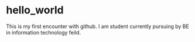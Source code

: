# hello_world
This is my first encounter with github.
I am student currently pursuing by BE in information technology feild.
